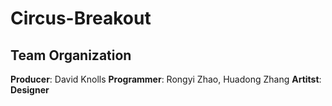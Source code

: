 # Circus-Breakout
## Team Organization
**Producer**: David Knolls
**Programmer**: Rongyi Zhao, Huadong Zhang
**Artitst**:
**Designer**
